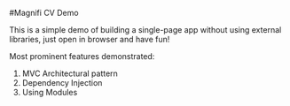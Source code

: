 #Magnifi CV Demo

This is a simple demo of building a single-page app without using external libraries, just open in browser and have fun!

Most prominent features demonstrated:
1. MVC Architectural pattern
1. Dependency Injection
1. Using Modules

